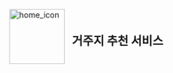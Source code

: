 <div align='left' style="display: flex; align-items: center;">
    <img align='left' src="https://github.com/user-attachments/assets/f521acdb-4507-4aee-8abd-ac88f80318bb" alt="home_icon" width="100" height="100">
    <h2 style="margin-left: 10;">거주지 추천 서비스</h2>
</div>
